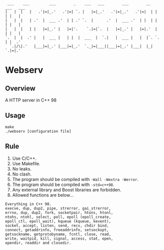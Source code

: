      ___    ___         ___        _    ___   ___        ___        __   ___   ___  
    |   |  |   |   .'|=|_.'   .'|=| `. |   |=|_.'   .'|=|_.'   .'|=|  | |   | |   | 
    |   |  |   | .'  |  ___ .'  | | .' `.  |      .'  |  ___ .'  | |  | |   | |   | 
    |   |  |   | |   |=|_.' |   |=|'.    `.|=|`.  |   |=|_.' |   |=|.'  |   | |   | 
    `.  |  |  .' |   |  ___ |   | |  |  ___  |  `.|   |  ___ |   |  |`. `.  | |  .' 
      `.|/\|.'   |___|=|_.' |___|=|_.'  `._|=|___||___|=|_.' |___|  |_|   `.|=|.'   
                                                                                    

# Webserv

## Overview
A HTTP server in C++ 98

## Usage
```
make
./webserv [configuration file]
```

## Rule
1. Use C/C++.
1. Use Makefile.
1. No leaks.
1. No clash.
1. The program should be compiled with `-Wall -Wextra -Werror`.
1. The program should be compiled with `-std=c++98`.
1. Any external library and Boost libraries are forbidden.
1. Allowed functions are below...
```
Everything in C++ 98.
execve, dup, dup2, pipe, strerror, gai_strerror,
errno, dup, dup2, fork, socketpair, htons, htonl,
ntohs, ntohl, select, poll, epoll (epoll_create,
epoll_ctl, epoll_wait), kqueue (kqueue, kevent),
socket, accept, listen, send, recv, chdir bind,
connect, getaddrinfo, freeaddrinfo, setsockopt,
getsockname, getprotobyname, fcntl, close, read,
write, waitpid, kill, signal, access, stat, open,
opendir, readdir and closedir.
```


